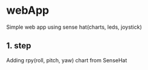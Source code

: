 # webApp
Simple web app using sense hat(charts, leds, joystick)

## 1. step
Adding rpy(roll, pitch, yaw) chart from SenseHat
